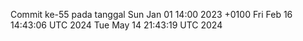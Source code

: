 Commit ke-55 pada tanggal Sun Jan 01 14:00 2023 +0100
Fri Feb 16 14:43:06 UTC 2024
Tue May 14 21:43:19 UTC 2024
